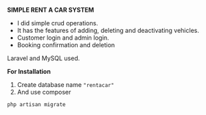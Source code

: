**SIMPLE RENT A CAR SYSTEM**


* I did simple crud operations. 
* It has the features of adding, deleting and deactivating vehicles. 
* Customer login and admin login.
* Booking confirmation and deletion

Laravel and MySQL used.

**For Installation**

1. Create database name `"rentacar"`
2. And use composer
```
php artisan migrate
```
